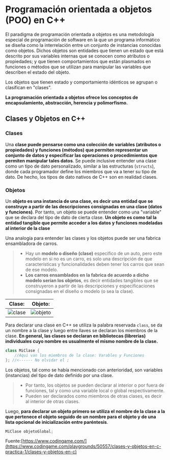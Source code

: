 # Programación orientada a objetos (POO) en C++

El paradigma de programación orientada a objetos es una metodología especial de programación de software en la que un programa informático se diseña como la interrelación entre un conjunto de instancias conocidas como objetos. Dichos objetos son entidades que tienen un estado que está descrito por sus variables internas que se conocen como atributos o propiedades; y que tienen comportamientos que están plasmados en funciones o métodos que se utilizan para manipular las variables que describen el estado del objeto.

Los objetos que tienen estado y comportamiento idénticos se agrupan o clasifican en "clases".

**La programación orientada a objetos ofrece los conceptos de encapsulamiento, abstracción, herencia y polimorfismo.**

## Clases y Objetos en C++

### Clases
Una **clase puede pensarse como una colección de variables (atributos o propiedades) y funciones (métodos) que permiten representar un conjunto de datos y especificar las operaciones o procedimientos que permiten manipular tales datos**. Se puede inclusive entender una clase como un tipo de dato personalizado, similar a las estructuras (`structs`), donde cada programador define los miembros que va a tener su tipo de dato. De hecho, los tipos de dato nativos de C++ son en realidad clases.

### Objetos
Un **objeto es una instancia de una clase, es decir una entidad que se construye a partir de las descripciones consignadas en una clase (datos y funciones)**. Por tanto, un objeto se puede entender como una "variable" que se declara del tipo de dato de cierta clase. **Un objeto es como tal la entidad tangible que permite acceder a los datos y funciones modeladas al interior de la clase**

Una analogía para entender las clases y los objetos puede ser una fabrica ensambladora de carros. 
> - Hay un **modelo o diseño (clase)** especifico de un auto, pero este modelo en si no es un carro, es solo una descripción de que características y funcionalidades deben tener los carros que sean de ese modelo. 
> - **Los carros ensamblados en la fabrica de acuerdo a dicho modelo serían los objetos**, es decir entidades tangibles que se construyeron a partir de las descripciones y especificaciones consignadas en el diseño o modelo (o sea la clase).

| Clase: | Objeto: |
| :-----------: | :---------: | 
|  ![clase](https://i.pinimg.com/474x/fc/02/a9/fc02a954d72ad6b75828b61f6d316d81.jpg)  | ![objeto](https://hips.hearstapps.com/hmg-prod.s3.amazonaws.com/images/lamborghini-aventador-svj-roadster-1579720277.jpg?crop=0.763xw:0.572xh;0.237xw,0.318xh&resize=640:*) |   

Para declarar una clase en C++ se utiliza la palabra reservada `class`, se da un nombre a la clase y luego entre llaves se declaran los miembros de la clase. **En general, las clases se declaran en bibliotecas (librerías) individuales cuyo nombre es usualmente el mismo nombre de la clase.**

```C++
class MiClase {
	//Aqui van los miembros de la clase: Varables y Funciones
}; //<------ No olvidar el ;
```
Los objetos, tal como se había mencionado con anterioridad, son variables (instancias) del tipo de dato definido por una clase. 

> - Por tanto, los objetos se pueden declarar al interior o por fuera de funciones, tal y como una variable local o global respectivamente. 
> - Pueden ser declarados como miembros de otras clases, es decir al interior de otras clases. 

Luego, **para declarar un objeto primero se utiliza el nombre de la clase a la que pertenece el objeto seguido de un nombre para el objeto y de una lista opcional de inicialización entre paréntesis**.

```C++
MiClase objetoGlobal;

```

 















Fuente:[https://www.codingame.com/](https://www.codingame.com/playgrounds/50557/clases-y-objetos-en-c-practica-1/clases-y-objetos-en-c)
<!--stackedit_data:
eyJoaXN0b3J5IjpbLTYzMTk1OTAwMiwtMTUxNzMxNjgzMF19
-->